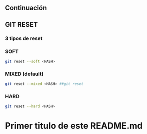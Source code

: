 ## Continuación

## GIT RESET

### 3 tipos de reset

### SOFT

```sh
git reset --soft <HASH>
```

### MIXED (default)

```sh
git reset --mixed <HASH> ##git reset
```

### HARD
```sh
git reset --hard <HASH>  
```

# Primer titulo de este README.md 